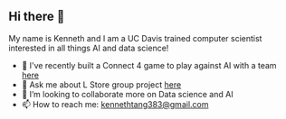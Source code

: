 ## Hi there 👋

My name is Kenneth and I am a UC Davis trained computer scientist interested in all things AI and data science!

- 🌱 I've recently built a Connect 4 game to play against AI with a team [here](https://github.com/anorak-lightman/ECS171FinalProject)
- 💬 Ask me about L Store group project [here](https://github.com/apadhi-ucd/ecs165a)
- 👯 I’m looking to collaborate more on Data science and AI
- 📫 How to reach me: kennethtang383@gmail.com 

<!--
**Kenny5302/Kenny5302** is a ✨ _special_ ✨ repository because its `README.md` (this file) appears on your GitHub profile.

Here are some ideas to get you started:

- 🔭 I’m currently working on ...
- 🌱 I’m currently learning ...
- 👯 I’m looking to collaborate on ...
- 🤔 I’m looking for help with ...
- 💬 Ask me about ...
- 📫 How to reach me: ...
- 😄 Pronouns: ...
- ⚡ Fun fact: ...
-->
